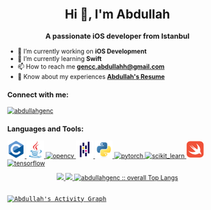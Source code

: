 <h1 align="center">Hi 👋, I'm Abdullah</h1>

<h3 align="center">A passionate iOS developer from Istanbul</h3> 

- 🔭 I’m currently working on **iOS Development** 
- 🌱 I’m currently learning **Swift** 
- 📫 How to reach me **gencc.abdullahh@gmail.com** 
- 📄 Know about my experiences [**Abdullah's Resume**](https://github.com/abdullahgenc/abdullahgenc/blob/main/Abdullah's%20Resume.pdf) 

<h3 align="left">Connect with me:</h3>
<p align="left">
  <a href="https://linkedin.com/in/abdullahgenc" target="blank">
    <img align="center" src="https://raw.githubusercontent.com/rahuldkjain/github-profile-readme-generator/master/src/images/icons/Social/linked-in-alt.svg" alt="abdullahgenc" height="30" width="40" />
  </a>
</p>

<h3 align="left">Languages and Tools:</h3>
<p align="left">
  <a href="https://www.cprogramming.com/" target="_blank" rel="noreferrer">
    <img src="https://raw.githubusercontent.com/devicons/devicon/master/icons/c/c-original.svg" alt="c" width="40" height="40" />
  </a>
  <a href="https://www.java.com" target="_blank" rel="noreferrer">
    <img src="https://raw.githubusercontent.com/devicons/devicon/master/icons/java/java-original.svg" alt="java" width="40" height="40" />
  </a>
  <a href="https://opencv.org/" target="_blank" rel="noreferrer">
    <img src="https://www.vectorlogo.zone/logos/opencv/opencv-icon.svg" alt="opencv" width="40" height="40" />
  </a>
  <a href="https://pandas.pydata.org/" target="_blank" rel="noreferrer">
    <img src="https://raw.githubusercontent.com/devicons/devicon/2ae2a900d2f041da66e950e4d48052658d850630/icons/pandas/pandas-original.svg" alt="pandas" width="40" height="40" />
  </a>
  <a href="https://www.python.org" target="_blank" rel="noreferrer">
    <img src="https://raw.githubusercontent.com/devicons/devicon/master/icons/python/python-original.svg" alt="python" width="40" height="40" />
  </a>
  <a href="https://pytorch.org/" target="_blank" rel="noreferrer">
    <img src="https://www.vectorlogo.zone/logos/pytorch/pytorch-icon.svg" alt="pytorch" width="40" height="40" />
  </a>
  <a href="https://scikit-learn.org/" target="_blank" rel="noreferrer">
    <img src="https://upload.wikimedia.org/wikipedia/commons/0/05/Scikit_learn_logo_small.svg" alt="scikit_learn" width="40" height="40" />
  </a>
  <a href="https://developer.apple.com/swift/" target="_blank" rel="noreferrer">
    <img src="https://raw.githubusercontent.com/devicons/devicon/master/icons/swift/swift-original.svg" alt="swift" width="40" height="40" />
  </a>
  <a href="https://www.tensorflow.org" target="_blank" rel="noreferrer">
    <img src="https://www.vectorlogo.zone/logos/tensorflow/tensorflow-icon.svg" alt="tensorflow" width="40" height="40" />
  </a>
</p>

<p align="center">
  <a href="https://github.com/abdullahgenc/">
    <img width="49.5%" src="https://github-readme-stats.vercel.app/api?username=abdullahgenc&show_icons=true&theme=gruvbox&hide_border=true" />
    <img width="49.5%" src="https://github-readme-streak-stats.herokuapp.com/?user=abdullahgenc&theme=gruvbox&hide_border=true" />
  </a>
  <a href="https://github.com/abdullahgenc/">
    <img src="https://github-readme-stats-abdullahgenc.vercel.app/api/top-langs/?username=abdullahgenc&langs_count=6&theme=gruvbox&layout=compact&hide_border=true&exclude_repo=github-readme-stats" alt="abdullahgenc :: overall Top Langs " />
  </a>
</p>

<samp>
  <br />
  <a href="https://github.com/ashutosh00710/github-readme-activity-graph">
    <img alt="Abdullah's Activity Graph" src="https://activity-graph.herokuapp.com/graph/?username=abdullahgenc&bg_color=000&color=fff&line=00E676&point=fff&hide_border=true" />
  </a>
  <br />
</samp>

